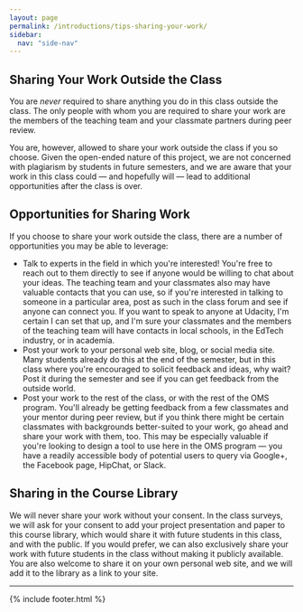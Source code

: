 ```yaml
---
layout: page
permalink: /introductions/tips-sharing-your-work/
sidebar:
  nav: "side-nav"
---
```

## Sharing Your Work Outside the Class

You are _never_ required to share anything you do in this class outside the class.
The only people with whom you are required to share your work are the members of
the teaching team and your classmate partners during peer review.

You are, however, allowed to share your work outside the class if you so choose.
Given the open-ended nature of this project, we are not concerned with plagiarism
by students in future semesters, and we are aware that your work in this class could&nbsp;—
and hopefully will&nbsp;— lead to additional opportunities after the class is over.

## Opportunities for Sharing Work

If you choose to share your work outside the class, there are a number of opportunities
you may be able to leverage:


* Talk to experts in the field in which you're interested! You're free to reach out
to them directly to see if anyone would be willing to chat about your ideas. The
teaching team and your classmates also may have valuable contacts that you can
use, so if you're interested in talking to someone in a particular area, post as
such in the class forum and see if anyone can connect you. If you want to speak
to anyone at Udacity, I'm certain I can set that up, and I'm sure your classmates
and the members of the teaching team will have contacts in local schools, in the
EdTech industry, or in academia.
* Post your work to your personal web site, blog, or social media site. Many
students already do this at the end of the semester, but in this class where
you're encouraged to solicit feedback and ideas, why wait? Post it during the
semester and see if you can get feedback from the outside world.
* Post your work to the rest of the class, or with the rest of the OMS program.
You'll already be getting feedback from a few classmates and your mentor during
peer review, but if you think there might be certain classmates with backgrounds
better-suited to your work, go ahead and share your work with them, too. This
may be especially valuable if you're looking to design a tool to use here in the
OMS program&nbsp;— you have a readily accessible body of potential users to query
via Google+, the Facebook page, HipChat, or Slack.


## Sharing in the Course Library

We will never share your work without your consent. In the class surveys, we will ask for your consent to add your project presentation and paper to this course library, which would share it with future students in this class, and with the public. If you would prefer, we can also exclusively share your work with future students in the class without making it publicly available. You are also welcome to share it on your own personal web site, and we will add it to the library as a link to your site.

----

{% include footer.html %}
